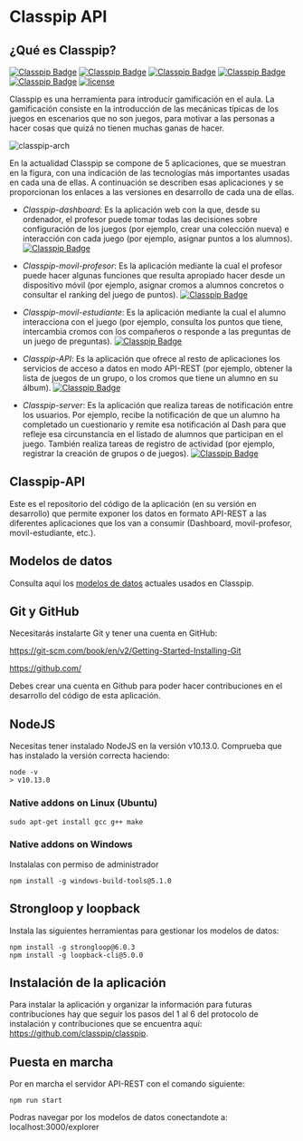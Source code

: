 # Classpip API

## ¿Qué es Classpip?

[![Classpip Badge](https://img.shields.io/badge/classpip-dashboard-brightgreen.svg)](https://github.com/classpip/classpip-dashboard-dev)
[![Classpip Badge](https://img.shields.io/badge/classpip-movil--profesor-brightgreen)](https://github.com/classpip/classpip-movil-profesor-dev)
[![Classpip Badge](https://img.shields.io/badge/classpip-movil--estudiante-brightgreen)](https://github.com/classpip/classpip-movil-estudiante-dev)
[![Classpip Badge](https://img.shields.io/badge/classpip-server-brightgreen.svg)](https://github.com/classpip/classpip-server-dev)
[![Classpip Badge](https://img.shields.io/badge/classpip-API-brightgreen)](https://github.com/classpip/classpip-API-dev)
[![license](https://img.shields.io/badge/license-Apache%202.0-blue.svg)](https://github.com/classpip/classpip/blob/master/LICENSE)


Classpip es una herramienta para introducir gamificación en el aula. La gamificación consiste en la introducción de las mecánicas típicas de los juegos en escenarios que no son juegos, para motivar a las personas a hacer cosas que quizá no tienen muchas ganas de hacer.

![classpip-arch](https://github.com/classpip/classpip/blob/master/classpip.png)

En la actualidad Classpip se compone de 5 aplicaciones, que se muestran en la figura, con una indicación de las tecnologías más importantes usadas en cada una de ellas. A continuación se describen esas aplicaciones y se proporcionan los enlaces a las versiones en desarrollo de cada una de ellas.
 
* *Classpip-dashboard*: Es la aplicación web con la que, desde su ordenador, el profesor puede tomar todas las decisiones sobre configuración de los juegos (por ejemplo, crear una colección nueva) e interacción con cada juego (por ejemplo, asignar puntos a los alumnos). 
[![Classpip Badge](https://img.shields.io/badge/classpip-dashboard-brightgreen.svg)](https://github.com/classpip/classpip-dashboard-dev)

* *Classpip-movil-profesor*: Es la aplicación mediante la cual el profesor puede hacer algunas funciones que resulta apropiado hacer desde un dispositivo móvil (por ejemplo, asignar cromos a alumnos concretos o consultar el ranking del juego de puntos).
[![Classpip Badge](https://img.shields.io/badge/classpip-movil--profesor-brightgreen)](https://github.com/classpip/classpip-movil-profesor-dev)

* *Classpip-movil-estudiante*: Es la aplicación mediante la cual el alumno interacciona con el juego (por ejemplo, consulta los puntos que tiene, intercambia cromos con los compañeros o responde a las preguntas de un juego de preguntas). 
[![Classpip Badge](https://img.shields.io/badge/classpip-movil--estudiante-brightgreen)](https://github.com/classpip/classpip-movil-estudiante-dev)
  
* *Classpip-API*: Es la aplicación que ofrece al resto de aplicaciones los servicios de acceso a datos en modo API-REST  (por ejemplo, obtener la lista de juegos de un grupo, o los cromos que tiene un alumno en su álbum).
[![Classpip Badge](https://img.shields.io/badge/classpip-API-brightgreen)](https://github.com/classpip/classpip-API-dev)
 
 * *Classpip-server*: Es la aplicación que realiza tareas de notificación entre los usuarios. Por ejemplo, recibe la notificación de que un alumno ha completado un cuestionario y remite esa notificación al Dash para que refleje esa circunstancia en el listado de alumnos que participan en el juego. También realiza tareas de registro de actividad (por ejemplo, registrar la creación de grupos o de juegos).
[![Classpip Badge](https://img.shields.io/badge/classpip-server-brightgreen.svg)](https://github.com/classpip/classpip-server-dev)

  

## Classpip-API
Este es el repositorio del código de la aplicación (en su versión en desarrollo) que permite exponer los datos en formato API-REST a las diferentes aplicaciones que los van a consumir (Dashboard, movil-profesor, movil-estudiante, etc.).

## Modelos de datos
Consulta aquí los [modelos de datos](https://github.com/classpip/classpip-API-dev/blob/master/ModelosClasspip.pdf) actuales usados en Classpip.

## Git y GitHub

Necesitarás instalarte Git y tener una cuenta en GitHub:
 
https://git-scm.com/book/en/v2/Getting-Started-Installing-Git
 
https://github.com/

Debes crear una cuenta en Github para poder hacer contribuciones en el desarrollo del código de esta aplicación.

 
## NodeJS

Necesitas tener instalado NodeJS en la versión v10.13.0.
Comprueba que has instalado la versión correcta haciendo:

```
node -v
> v10.13.0
```

### Native addons on Linux (Ubuntu)

```
sudo apt-get install gcc g++ make
```

### Native addons on Windows
Instalalas con permiso de administrador
```
npm install -g windows-build-tools@5.1.0
```

## Strongloop y loopback

Instala las siguientes herramientas para gestionar los modelos de datos:

```
npm install -g strongloop@6.0.3
npm install -g loopback-cli@5.0.0
```

## Instalación de la aplicación

Para instalar la aplicación y organizar la información para futuras contribuciones hay que seguir los pasos del 1 al 6 del protocolo de instalación y contríbuciones que se encuentra aquí: https://github.com/classpip/classpip.

## Puesta en marcha
Por en marcha el servidor API-REST con el comando siguiente: 
```
npm run start
```
Podras navegar por los modelos de datos conectandote a: localhost:3000/explorer


